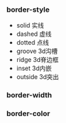 ### border-style 
- solid 实线
- dashed 虚线
- dotted 点线
- groove 3d沟槽
- ridge 3d脊边框
- inset 3d内嵌
- outside 3d突出

### border-width

### border-color